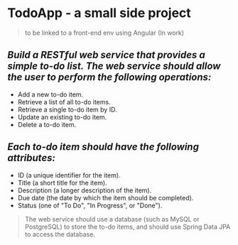 # TodoApp - a small side project
> to be linked to a front-end env using Angular (In work)

## _Build a RESTful web service that provides a simple to-do list. The web service should allow the user to perform the following operations:_
- Add a new to-do item.
- Retrieve a list of all to-do items.
- Retrieve a single to-do item by ID.
- Update an existing to-do item.
- Delete a to-do item.

## _Each to-do item should have the following attributes:_
- ID (a unique identifier for the item).
- Title (a short title for the item).
- Description (a longer description of the item).
- Due date (the date by which the item should be completed).
- Status (one of "To Do", "In Progress", or "Done").

> The web service should use a database (such as MySQL or PostgreSQL) to store the to-do items, and should use Spring Data JPA to access the database.
